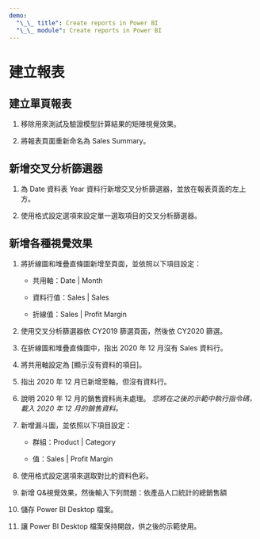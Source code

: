 ```yaml
---
demo:
  "\_\_ title": Create reports in Power BI
  "\_\_ module": Create reports in Power BI
---
```

# 建立報表

## 建立單頁報表

1. 移除用來測試及驗證模型計算結果的矩陣視覺效果。

1. 將報表頁面重新命名為 Sales Summary。

## 新增交叉分析篩選器

1. 為 Date 資料表 Year 資料行新增交叉分析篩選器，並放在報表頁面的左上方。

1. 使用格式設定選項來設定單一選取項目的交叉分析篩選器。

## 新增各種視覺效果

1. 將折線圖和堆疊直條圖新增至頁面，並依照以下項目設定：

    - 共用軸：Date | Month

    - 資料行值：Sales | Sales

    - 折線值：Sales | Profit Margin

1. 使用交叉分析篩選器依 CY2019 篩選頁面，然後依 CY2020 篩選。

1. 在折線圖和堆疊直條圖中，指出 2020 年 12 月沒有 Sales 資料行。

1. 將共用軸設定為 [顯示沒有資料的項目]。

1. 指出 2020 年 12 月已新增至軸，但沒有資料行。

1. 說明 2020 年 12 月的銷售資料尚未處理。 *您將在之後的示範中執行指令碼，載入 2020 年 12 月的銷售資料。*

1. 新增漏斗圖，並依照以下項目設定：

    - 群組：Product | Category

    - 值：Sales | Profit Margin

1. 使用格式設定選項來選取對比的資料色彩。

1. 新增 Q&視覺效果，然後輸入下列問題：依產品人口統計的總銷售額

1. 儲存 Power BI Desktop 檔案。

1. 讓 Power BI Desktop 檔案保持開啟，供之後的示範使用。
